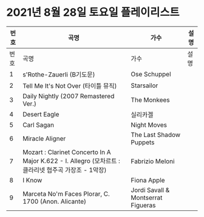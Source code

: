 # 2021년 8월 28일 토요일 플레이리스트

| 번호 | 곡명 | 가수 | 설명 |
|------|------|------|------|
| 번호 | 곡명 | 가수 | 설명 |
| 1 | s'Rothe-Zauerli (B기도문) | Ose Schuppel |  |
| 2 | Tell Me It's Not Over (타이틀 뮤직) | Starsailor |  |
| 3 | Daily Nightly (2007 Remastered Ver.) | The Monkees |  |
| 4 | Desert Eagle | 실리카겔 |  |
| 5 | Carl Sagan | Night Moves |  |
| 6 | Miracle Aligner | The Last Shadow Puppets |  |
| 7 | Mozart : Clarinet Concerto In A Major K.622 - I. Allegro (모차르트 : 클라리넷 협주곡 가장조 - 1악장) | Fabrizio Meloni |  |
| 8 | I Know | Fiona Apple |  |
| 9 | Marceta No'm Faces Plorar, C. 1700 (Anon. Alicante) | Jordi Savall & Montserrat Figueras |  |
